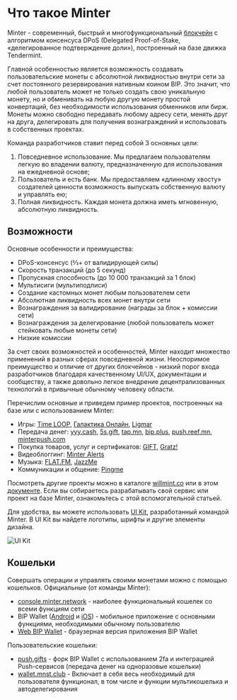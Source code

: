 # Что такое Minter

Minter - современный, быстрый и многофункциональный [блокчейн](/ru/docs/blockchain) с алгоритмом консенсуса DPoS (Delegated Proof-of-Stake, «делегированное подтверждение доли»), построенный на базе движка Tendermint.

Главной особенностью является возможность создавать пользовательские монеты с абсолютной ликвидностью внутри сети за счет постоянного резервирования нативным коином BIP. Это значит, что любой пользователь может не только создать свою уникальную монету, но и обменивать на любую другую монету простой конвертаций, без необходимости использования обменников или бирж. Монеты можно свободно передавать любому адресу сети, менять друг на друга, делегировать для получения вознаграждений и использовать в собственных проектах.

Команда разработчиков ставит перед собой 3 основных цели:

1. Повседневное использование. Мы предлагаем пользователям легкую во владении валюту, предназначенную для использования на ежедневной основе;
2. Пользователь и есть банк. Мы предоставляем «длинному хвосту» создателей ценности возможность выпускать собственную валюту и управлять ею;
3. Полная ликвидность. Каждая монета должна иметь мгновенную, абсолютную ликвидность.

## Возможности

Основные особенности и преимущества:
- DPoS-консенсус (⅔+ от валидирующей силы)
- Скорость транзакций (до 5 секунд)
- Пропускная способность (до 10 000 транзакций за 1 блок)
- Мультисиги (мультиподписи)
- Создание кастомных монет любым пользователем сети
- Абсолютная ликвидность всех монет внутри сети
- Вознаграждения за валидирование (награды за блок + комиссии сети)
- Вознаграждения за делегирование (любой пользователь может стейковать любые монеты сети)
- Низкие комиссии

За счет своих возможностей и особенностей, Minter находит множество применений в разных сферах повседневной жизни. Неоспоримое преимущество и отличие от других блокчейнов - низкий порог входа разработчиков благодаря качественному UI/UX, документации и сообществу, а также довольно легкое внедрение децентрализованных технологий в привычные обычному человеку области.

Перечислим основные и приведем пример проектов, построенных на базе или с использованием Minter:
- Игры: [Time LOOP](https://timeloop.games/), [Галактика Онлайн](https://bipgame.io/), [Ligmar](https://t.me/LIgmarBot)
- Передача денег: [yyy.cash](https://yyy.cash/), [5s.gift](https://5s.gift/), [tap.mn](https://tap.mn/), [bip.plus](https://bip.plus/), [push.reef.mn](https://push.reef.mn/), [minterpush.com](https://minterpush.com/)
- Покупка товаров, услуг и сертификатов: [GIFT](https://t.me/Minter_Gift_bot), [Gratz!](https://t.me/Gratz_bot)
- Видеоблоггинг: [Minter Alerts](https://minteralerts.com/)
- Музыка: [FLAT.FM](https://flat.fm/), [JazzMe](https://jazzme.app/)
- Коммуникации и общение: [Pingme](http://pingme.one/)

Посмотреть другие проекты можно в каталоге [willmint.co](https://willmint.co/) или в этом [документе](https://telegra.ph/Navigaciya-po-MinterNetwork-07-21).
Если вы собираетесь разрабатывать свой сервис или проект на базе Minter, ознакомьтесь с этой вспомогательной статьей.

Для удобства, вы можете использовать [UI Kit](https://kit.minter.org/), разработанный командой Minter. В UI Kit вы найдете логотипы, шрифты и другие элементы дизайна.

![UI Kit](/img/docs/uikit.jpg)

## Кошельки

Совершать операции и управлять своими монетами можно с помощью кошельков.
Официальные (от команды Minter):
- [console.minter.network](https://console.minter.network/ru/wallet) - наиболее функциональный кошелек со всеми функциям сети
- BIP Wallet ([Android](https://play.google.com/store/apps/details?id=network.minter.bipwallet.mainnet) и [iOS](https://itunes.apple.com/ru/app/bip-wallet/id1457843214)) - мобильное приложение с основными функциями, необходимыми обычному пользователю
- [Web BIP Wallet](https://wallet.bip.to/) - браузерная версия приложения BIP Wallet

Пользовательские кошельки:
- [push.gifts](https://push.gifts/) - форк BIP Wallet с использованием 2fa и интеграцией Push-сервисов (передача денег на одноразовые кошельки)
- [wallet.mnst.club](https://wallet.mnst.club/) - Включает в себя весь необходимый для пользователя функционал, в том числе и функции мультикошелька и автоделегирования
